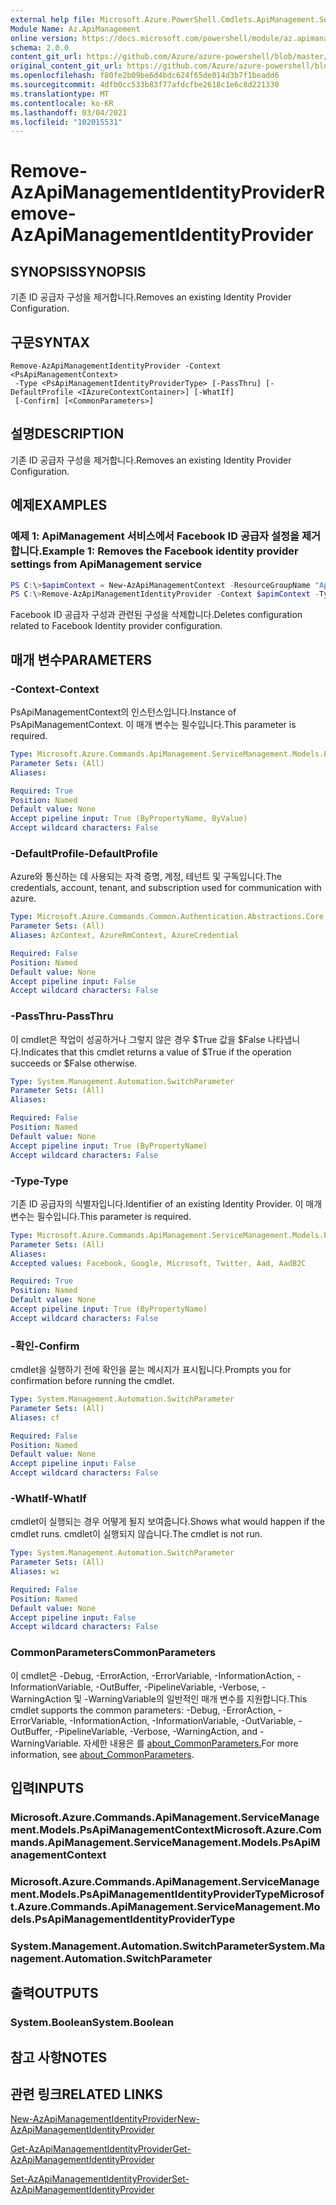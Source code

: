 ```yaml
---
external help file: Microsoft.Azure.PowerShell.Cmdlets.ApiManagement.ServiceManagement.dll-Help.xml
Module Name: Az.ApiManagement
online version: https://docs.microsoft.com/powershell/module/az.apimanagement/remove-azapimanagementidentityprovider
schema: 2.0.0
content_git_url: https://github.com/Azure/azure-powershell/blob/master/src/ApiManagement/ApiManagement/help/Remove-AzApiManagementIdentityProvider.md
original_content_git_url: https://github.com/Azure/azure-powershell/blob/master/src/ApiManagement/ApiManagement/help/Remove-AzApiManagementIdentityProvider.md
ms.openlocfilehash: f80fe2b09be6d4bdc624f65de014d3b7f1beadd6
ms.sourcegitcommit: 4dfb0cc533b83f77afdcfbe2618c1e6c8d221330
ms.translationtype: MT
ms.contentlocale: ko-KR
ms.lasthandoff: 03/04/2021
ms.locfileid: "102015531"
---
```

# <span data-ttu-id="6d11d-101">Remove-AzApiManagementIdentityProvider</span><span class="sxs-lookup"><span data-stu-id="6d11d-101">Remove-AzApiManagementIdentityProvider</span></span>

## <span data-ttu-id="6d11d-102">SYNOPSIS</span><span class="sxs-lookup"><span data-stu-id="6d11d-102">SYNOPSIS</span></span>
<span data-ttu-id="6d11d-103">기존 ID 공급자 구성을 제거합니다.</span><span class="sxs-lookup"><span data-stu-id="6d11d-103">Removes an existing Identity Provider Configuration.</span></span>

## <span data-ttu-id="6d11d-104">구문</span><span class="sxs-lookup"><span data-stu-id="6d11d-104">SYNTAX</span></span>

```
Remove-AzApiManagementIdentityProvider -Context <PsApiManagementContext>
 -Type <PsApiManagementIdentityProviderType> [-PassThru] [-DefaultProfile <IAzureContextContainer>] [-WhatIf]
 [-Confirm] [<CommonParameters>]
```

## <span data-ttu-id="6d11d-105">설명</span><span class="sxs-lookup"><span data-stu-id="6d11d-105">DESCRIPTION</span></span>
<span data-ttu-id="6d11d-106">기존 ID 공급자 구성을 제거합니다.</span><span class="sxs-lookup"><span data-stu-id="6d11d-106">Removes an existing Identity Provider Configuration.</span></span>

## <span data-ttu-id="6d11d-107">예제</span><span class="sxs-lookup"><span data-stu-id="6d11d-107">EXAMPLES</span></span>

### <span data-ttu-id="6d11d-108">예제 1: ApiManagement 서비스에서 Facebook ID 공급자 설정을 제거합니다.</span><span class="sxs-lookup"><span data-stu-id="6d11d-108">Example 1: Removes the Facebook identity provider settings from ApiManagement service</span></span>
```powershell
PS C:\>$apimContext = New-AzApiManagementContext -ResourceGroupName "Api-Default-WestUS" -ServiceName "contoso"
PS C:\>Remove-AzApiManagementIdentityProvider -Context $apimContext -Type 'Facebook' -PassThru
```

<span data-ttu-id="6d11d-109">Facebook ID 공급자 구성과 관련된 구성을 삭제합니다.</span><span class="sxs-lookup"><span data-stu-id="6d11d-109">Deletes configuration related to Facebook Identity provider configuration.</span></span>

## <span data-ttu-id="6d11d-110">매개 변수</span><span class="sxs-lookup"><span data-stu-id="6d11d-110">PARAMETERS</span></span>

### <span data-ttu-id="6d11d-111">-Context</span><span class="sxs-lookup"><span data-stu-id="6d11d-111">-Context</span></span>
<span data-ttu-id="6d11d-112">PsApiManagementContext의 인스턴스입니다.</span><span class="sxs-lookup"><span data-stu-id="6d11d-112">Instance of PsApiManagementContext.</span></span>
<span data-ttu-id="6d11d-113">이 매개 변수는 필수입니다.</span><span class="sxs-lookup"><span data-stu-id="6d11d-113">This parameter is required.</span></span>

```yaml
Type: Microsoft.Azure.Commands.ApiManagement.ServiceManagement.Models.PsApiManagementContext
Parameter Sets: (All)
Aliases:

Required: True
Position: Named
Default value: None
Accept pipeline input: True (ByPropertyName, ByValue)
Accept wildcard characters: False
```

### <span data-ttu-id="6d11d-114">-DefaultProfile</span><span class="sxs-lookup"><span data-stu-id="6d11d-114">-DefaultProfile</span></span>
<span data-ttu-id="6d11d-115">Azure와 통신하는 데 사용되는 자격 증명, 계정, 테넌트 및 구독입니다.</span><span class="sxs-lookup"><span data-stu-id="6d11d-115">The credentials, account, tenant, and subscription used for communication with azure.</span></span>

```yaml
Type: Microsoft.Azure.Commands.Common.Authentication.Abstractions.Core.IAzureContextContainer
Parameter Sets: (All)
Aliases: AzContext, AzureRmContext, AzureCredential

Required: False
Position: Named
Default value: None
Accept pipeline input: False
Accept wildcard characters: False
```

### <span data-ttu-id="6d11d-116">-PassThru</span><span class="sxs-lookup"><span data-stu-id="6d11d-116">-PassThru</span></span>
<span data-ttu-id="6d11d-117">이 cmdlet은 작업이 성공하거나 그렇지 않은 경우 $True 값을 $False 나타냅니다.</span><span class="sxs-lookup"><span data-stu-id="6d11d-117">Indicates that this cmdlet returns a value of $True if the operation succeeds or $False otherwise.</span></span>

```yaml
Type: System.Management.Automation.SwitchParameter
Parameter Sets: (All)
Aliases:

Required: False
Position: Named
Default value: None
Accept pipeline input: True (ByPropertyName)
Accept wildcard characters: False
```

### <span data-ttu-id="6d11d-118">-Type</span><span class="sxs-lookup"><span data-stu-id="6d11d-118">-Type</span></span>
<span data-ttu-id="6d11d-119">기존 ID 공급자의 식별자입니다.</span><span class="sxs-lookup"><span data-stu-id="6d11d-119">Identifier of an existing Identity Provider.</span></span>
<span data-ttu-id="6d11d-120">이 매개 변수는 필수입니다.</span><span class="sxs-lookup"><span data-stu-id="6d11d-120">This parameter is required.</span></span>

```yaml
Type: Microsoft.Azure.Commands.ApiManagement.ServiceManagement.Models.PsApiManagementIdentityProviderType
Parameter Sets: (All)
Aliases:
Accepted values: Facebook, Google, Microsoft, Twitter, Aad, AadB2C

Required: True
Position: Named
Default value: None
Accept pipeline input: True (ByPropertyName)
Accept wildcard characters: False
```

### <span data-ttu-id="6d11d-121">-확인</span><span class="sxs-lookup"><span data-stu-id="6d11d-121">-Confirm</span></span>
<span data-ttu-id="6d11d-122">cmdlet을 실행하기 전에 확인을 묻는 메시지가 표시됩니다.</span><span class="sxs-lookup"><span data-stu-id="6d11d-122">Prompts you for confirmation before running the cmdlet.</span></span>

```yaml
Type: System.Management.Automation.SwitchParameter
Parameter Sets: (All)
Aliases: cf

Required: False
Position: Named
Default value: None
Accept pipeline input: False
Accept wildcard characters: False
```

### <span data-ttu-id="6d11d-123">-WhatIf</span><span class="sxs-lookup"><span data-stu-id="6d11d-123">-WhatIf</span></span>
<span data-ttu-id="6d11d-124">cmdlet이 실행되는 경우 어떻게 될지 보여줍니다.</span><span class="sxs-lookup"><span data-stu-id="6d11d-124">Shows what would happen if the cmdlet runs.</span></span> <span data-ttu-id="6d11d-125">cmdlet이 실행되지 않습니다.</span><span class="sxs-lookup"><span data-stu-id="6d11d-125">The cmdlet is not run.</span></span>

```yaml
Type: System.Management.Automation.SwitchParameter
Parameter Sets: (All)
Aliases: wi

Required: False
Position: Named
Default value: None
Accept pipeline input: False
Accept wildcard characters: False
```

### <span data-ttu-id="6d11d-126">CommonParameters</span><span class="sxs-lookup"><span data-stu-id="6d11d-126">CommonParameters</span></span>
<span data-ttu-id="6d11d-127">이 cmdlet은 -Debug, -ErrorAction, -ErrorVariable, -InformationAction, -InformationVariable, -OutBuffer, -PipelineVariable, -Verbose, -WarningAction 및 -WarningVariable의 일반적인 매개 변수를 지원합니다.</span><span class="sxs-lookup"><span data-stu-id="6d11d-127">This cmdlet supports the common parameters: -Debug, -ErrorAction, -ErrorVariable, -InformationAction, -InformationVariable, -OutVariable, -OutBuffer, -PipelineVariable, -Verbose, -WarningAction, and -WarningVariable.</span></span> <span data-ttu-id="6d11d-128">자세한 내용은 를 [about_CommonParameters.](http://go.microsoft.com/fwlink/?LinkID=113216)</span><span class="sxs-lookup"><span data-stu-id="6d11d-128">For more information, see [about_CommonParameters](http://go.microsoft.com/fwlink/?LinkID=113216).</span></span>

## <span data-ttu-id="6d11d-129">입력</span><span class="sxs-lookup"><span data-stu-id="6d11d-129">INPUTS</span></span>

### <span data-ttu-id="6d11d-130">Microsoft.Azure.Commands.ApiManagement.ServiceManagement.Models.PsApiManagementContext</span><span class="sxs-lookup"><span data-stu-id="6d11d-130">Microsoft.Azure.Commands.ApiManagement.ServiceManagement.Models.PsApiManagementContext</span></span>

### <span data-ttu-id="6d11d-131">Microsoft.Azure.Commands.ApiManagement.ServiceManagement.Models.PsApiManagementIdentityProviderType</span><span class="sxs-lookup"><span data-stu-id="6d11d-131">Microsoft.Azure.Commands.ApiManagement.ServiceManagement.Models.PsApiManagementIdentityProviderType</span></span>

### <span data-ttu-id="6d11d-132">System.Management.Automation.SwitchParameter</span><span class="sxs-lookup"><span data-stu-id="6d11d-132">System.Management.Automation.SwitchParameter</span></span>

## <span data-ttu-id="6d11d-133">출력</span><span class="sxs-lookup"><span data-stu-id="6d11d-133">OUTPUTS</span></span>

### <span data-ttu-id="6d11d-134">System.Boolean</span><span class="sxs-lookup"><span data-stu-id="6d11d-134">System.Boolean</span></span>

## <span data-ttu-id="6d11d-135">참고 사항</span><span class="sxs-lookup"><span data-stu-id="6d11d-135">NOTES</span></span>

## <span data-ttu-id="6d11d-136">관련 링크</span><span class="sxs-lookup"><span data-stu-id="6d11d-136">RELATED LINKS</span></span>

[<span data-ttu-id="6d11d-137">New-AzApiManagementIdentityProvider</span><span class="sxs-lookup"><span data-stu-id="6d11d-137">New-AzApiManagementIdentityProvider</span></span>](./New-AzApiManagementIdentityProvider.md)

[<span data-ttu-id="6d11d-138">Get-AzApiManagementIdentityProvider</span><span class="sxs-lookup"><span data-stu-id="6d11d-138">Get-AzApiManagementIdentityProvider</span></span>](./Get-AzApiManagementIdentityProvider.md)

[<span data-ttu-id="6d11d-139">Set-AzApiManagementIdentityProvider</span><span class="sxs-lookup"><span data-stu-id="6d11d-139">Set-AzApiManagementIdentityProvider</span></span>](./Set-AzApiManagementIdentityProvider.md)

